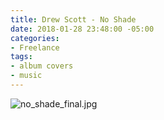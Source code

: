 ```yaml
---
title: Drew Scott - No Shade
date: 2018-01-28 23:48:00 -05:00
categories:
- Freelance
tags:
- album covers
- music
---
```


![no_shade_final.jpg](/uploads/no_shade_final.jpg)